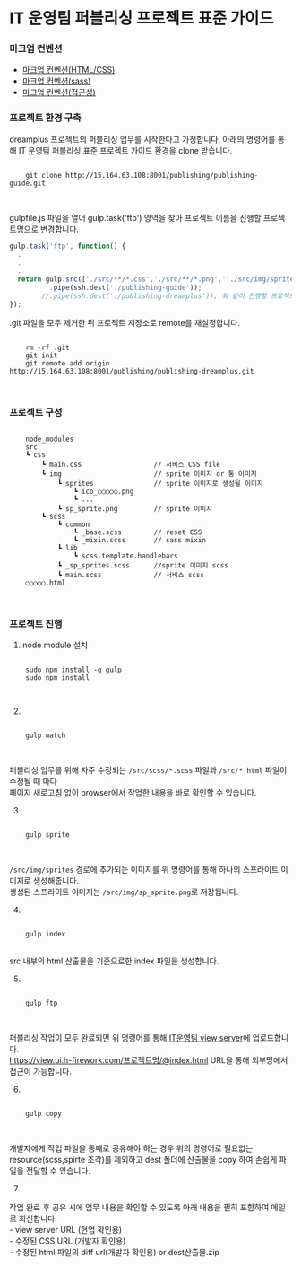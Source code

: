 IT 운영팀 퍼블리싱 프로젝트 표준 가이드
===============================

### 마크업 컨벤션   
- [마크업 컨벤션(HTML/CSS)](https://confluence.hanwhalife.com/pages/viewpage.action?pageId=13085695)   
- [마크업 컨벤션(sass)](https://confluence.hanwhalife.com/pages/viewpage.action?pageId=13085698)    
- [마크업 컨벤션(접근성)](https://confluence.hanwhalife.com/pages/viewpage.action?pageId=13085700)     


### 프로젝트 환경 구축

dreamplus 프로젝트의 퍼블리싱 업무를 시작한다고 가정합니다.
아래의 명령어를 통해 IT 운영팀 퍼블리싱 표준 프로젝트 가이드 환경을 clone 받습니다.

<pre>
<code>
    git clone http://15.164.63.108:8001/publishing/publishing-guide.git
     
</code>
</pre>

gulpfile.js 파일을 열어 gulp.task('ftp') 영역을 찾아 프로젝트 이름을 진행할 프로젝트명으로 변경합니다.

```javascript
gulp.task('ftp', function() {
  .
  .
  .
  return gulp.src(['./src/**/*.css','./src/**/*.png','!./src/img/sprites/*.png','./src/*.html'])
          .pipe(ssh.dest('./publishing-guide'));
        //.pipe(ssh.dest('./publishing-dreamplus')); 와 같이 진행할 프로젝트 이름으로 변경
});
```

.git 파일을 모두 제거한 뒤 프로젝트 저장소로 remote를 재설정합니다.

<pre>
<code>
    rm -rf .git
    git init
    git remote add origin http://15.164.63.108:8001/publishing/publishing-dreamplus.git
     
</code>
</pre>

### 프로젝트 구성

<pre>
<code>
    node_modules     
    src     
    ┗ css          
        ┗ main.css                  // 서비스 CSS file     
        ┗ img                       // sprite 이미지 or 통 이미지     
            ┗ sprites               // sprite 이미지로 생성될 이미지       
                ┗ ico_○○○○○.png     
                ┗ ...     
            ┗ sp_sprite.png         // sprite 이미지     
        ┗ scss     
            ┗ common     
                ┗ _base.scss        // reset CSS     
                ┗ _mixin.scss       // sass mixin      
            ┗ lib      
                ┗ scss.template.handlebars         
            ┗ _sp_sprites.scss      //sprite 이미지 scss     
            ┗ main.scss             // 서비스 scss     
    ○○○○○.html    
    
</code>
</pre>


### 프로젝트 진행
1. node module 설치
<pre>
<code>
    sudo npm install -g gulp    
    sudo npm install    
        
</code>
</pre>

2. 
<pre>
<code>
    gulp watch
     
</code>
</pre>
퍼블리싱 업무를 위해 자주 수정되는 `/src/scss/*.scss` 파일과 `/src/*.html` 파일이 수정될 때 마다     
페이지 새로고침 없이 browser에서 작업한 내용을 바로 확인할 수 있습니다.

3. 
<pre>
<code>
    gulp sprite
     
</code>
</pre>
`/src/img/sprites` 경로에 추가되는 이미지를 위 명령어를 통해 하나의 스프라이트 이미지로 생성해줍니다.     
생성된 스프라이트 이미지는 `/src/img/sp_sprite.png`로 저장됩니다.

4. 
<pre>
<code>
    gulp index
</code>
</pre>
src 내부의 html 산출물을 기준으로한 index 파일을 생성합니다.

5. 
<pre>
<code>
    gulp ftp
     
</code>
</pre>
퍼블리싱 작업이 모두 완료되면 위 명령어를 통해 [IT운영팀 view server](https://confluence.hanwhalife.com/pages/viewpage.action?pageId=13081774)에 업로드합니다.     
https://view.ui.h-firework.com/프로젝트명/@index.html URL을 통해 외부망에서 접근이 가능합니다.

6. 
<pre>
<code>
    gulp copy   
     
</code>
</pre>
개발자에게 작업 파일을 통째로 공유해야 하는 경우 위의 명령어로 필요없는 resource(scss,spirte 조각)를 제외하고 dest 폴더에 산출물을 copy 하여 손쉽게 파일을 전달할 수 있습니다.   

7.  
작업 완료 후 공유 시에 업무 내용을 확인할 수 있도록 아래 내용을 필히 포함하여 메일로 회신합니다.   
    - view server URL (현업 확인용)   
    - 수정된 CSS URL (개발자 확인용)   
    - 수정된 html 파일의 diff url(개발자 확인용) or dest산출물.zip     


